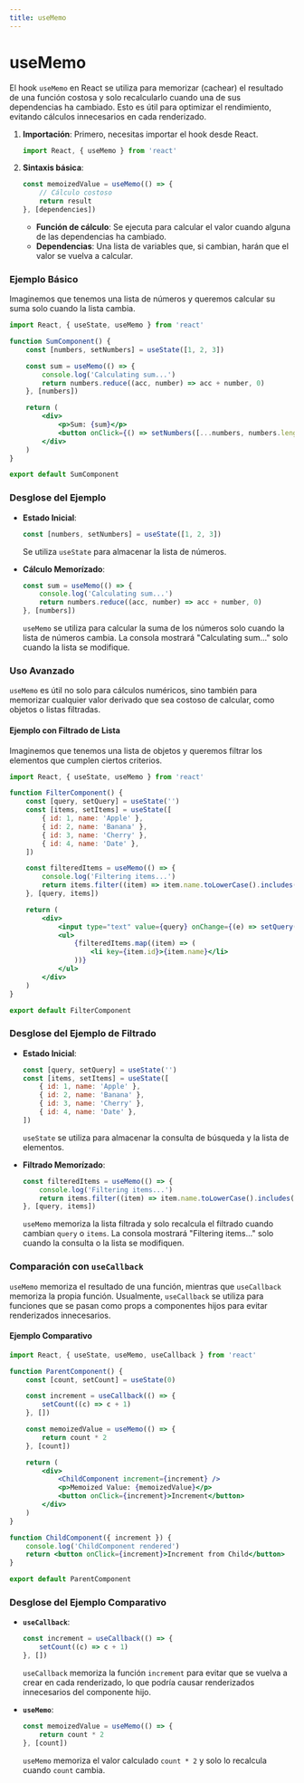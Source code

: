 ```yaml
---
title: useMemo
---
```



# useMemo

El hook `useMemo` en React se utiliza para memorizar (cachear) el resultado de una función costosa y solo recalcularlo cuando una de sus dependencias ha cambiado. Esto es útil para optimizar el rendimiento, evitando cálculos innecesarios en cada renderizado.

1. **Importación**: Primero, necesitas importar el hook desde React.

    ```jsx
    import React, { useMemo } from 'react'
    ```

2. **Sintaxis básica**:
    ```jsx
    const memoizedValue = useMemo(() => {
        // Cálculo costoso
        return result
    }, [dependencies])
    ```
    - **Función de cálculo**: Se ejecuta para calcular el valor cuando alguna de las dependencias ha cambiado.
    - **Dependencias**: Una lista de variables que, si cambian, harán que el valor se vuelva a calcular.

### Ejemplo Básico

Imaginemos que tenemos una lista de números y queremos calcular su suma solo cuando la lista cambia.

```jsx
import React, { useState, useMemo } from 'react'

function SumComponent() {
    const [numbers, setNumbers] = useState([1, 2, 3])

    const sum = useMemo(() => {
        console.log('Calculating sum...')
        return numbers.reduce((acc, number) => acc + number, 0)
    }, [numbers])

    return (
        <div>
            <p>Sum: {sum}</p>
            <button onClick={() => setNumbers([...numbers, numbers.length + 1])}>Add Number</button>
        </div>
    )
}

export default SumComponent
```

### Desglose del Ejemplo

-   **Estado Inicial**:

    ```jsx
    const [numbers, setNumbers] = useState([1, 2, 3])
    ```

    Se utiliza `useState` para almacenar la lista de números.

-   **Cálculo Memorízado**:
    ```jsx
    const sum = useMemo(() => {
        console.log('Calculating sum...')
        return numbers.reduce((acc, number) => acc + number, 0)
    }, [numbers])
    ```
    `useMemo` se utiliza para calcular la suma de los números solo cuando la lista de números cambia. La consola mostrará "Calculating sum..." solo cuando la lista se modifique.

### Uso Avanzado

`useMemo` es útil no solo para cálculos numéricos, sino también para memorizar cualquier valor derivado que sea costoso de calcular, como objetos o listas filtradas.

#### Ejemplo con Filtrado de Lista

Imaginemos que tenemos una lista de objetos y queremos filtrar los elementos que cumplen ciertos criterios.

```jsx
import React, { useState, useMemo } from 'react'

function FilterComponent() {
    const [query, setQuery] = useState('')
    const [items, setItems] = useState([
        { id: 1, name: 'Apple' },
        { id: 2, name: 'Banana' },
        { id: 3, name: 'Cherry' },
        { id: 4, name: 'Date' },
    ])

    const filteredItems = useMemo(() => {
        console.log('Filtering items...')
        return items.filter((item) => item.name.toLowerCase().includes(query.toLowerCase()))
    }, [query, items])

    return (
        <div>
            <input type="text" value={query} onChange={(e) => setQuery(e.target.value)} placeholder="Search..." />
            <ul>
                {filteredItems.map((item) => (
                    <li key={item.id}>{item.name}</li>
                ))}
            </ul>
        </div>
    )
}

export default FilterComponent
```

### Desglose del Ejemplo de Filtrado

-   **Estado Inicial**:

    ```jsx
    const [query, setQuery] = useState('')
    const [items, setItems] = useState([
        { id: 1, name: 'Apple' },
        { id: 2, name: 'Banana' },
        { id: 3, name: 'Cherry' },
        { id: 4, name: 'Date' },
    ])
    ```

    `useState` se utiliza para almacenar la consulta de búsqueda y la lista de elementos.

-   **Filtrado Memorízado**:
    ```jsx
    const filteredItems = useMemo(() => {
        console.log('Filtering items...')
        return items.filter((item) => item.name.toLowerCase().includes(query.toLowerCase()))
    }, [query, items])
    ```
    `useMemo` memoriza la lista filtrada y solo recalcula el filtrado cuando cambian `query` o `items`. La consola mostrará "Filtering items..." solo cuando la consulta o la lista se modifiquen.

### Comparación con `useCallback`

`useMemo` memoriza el resultado de una función, mientras que `useCallback` memoriza la propia función. Usualmente, `useCallback` se utiliza para funciones que se pasan como props a componentes hijos para evitar renderizados innecesarios.

#### Ejemplo Comparativo

```jsx
import React, { useState, useMemo, useCallback } from 'react'

function ParentComponent() {
    const [count, setCount] = useState(0)

    const increment = useCallback(() => {
        setCount((c) => c + 1)
    }, [])

    const memoizedValue = useMemo(() => {
        return count * 2
    }, [count])

    return (
        <div>
            <ChildComponent increment={increment} />
            <p>Memoized Value: {memoizedValue}</p>
            <button onClick={increment}>Increment</button>
        </div>
    )
}

function ChildComponent({ increment }) {
    console.log('ChildComponent rendered')
    return <button onClick={increment}>Increment from Child</button>
}

export default ParentComponent
```

### Desglose del Ejemplo Comparativo

-   **`useCallback`**:

    ```jsx
    const increment = useCallback(() => {
        setCount((c) => c + 1)
    }, [])
    ```

    `useCallback` memoriza la función `increment` para evitar que se vuelva a crear en cada renderizado, lo que podría causar renderizados innecesarios del componente hijo.

-   **`useMemo`**:
    ```jsx
    const memoizedValue = useMemo(() => {
        return count * 2
    }, [count])
    ```
    `useMemo` memoriza el valor calculado `count * 2` y solo lo recalcula cuando `count` cambia.
